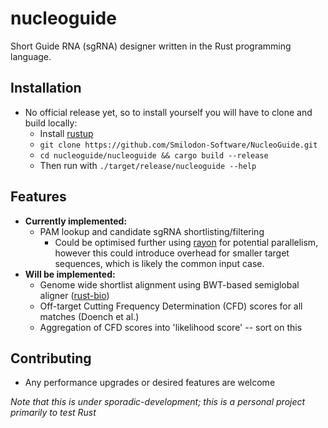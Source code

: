 # nucleoguide

Short Guide RNA (sgRNA) designer written in the Rust programming language. 

## Installation 
- No official release yet, so to install yourself you will have to clone and build locally:
	- Install [rustup](https://www.rust-lang.org/tools/install)
	- `git clone https://github.com/Smilodon-Software/NucleoGuide.git`
	- `cd nucleoguide/nucleoguide && cargo build --release`
	- Then run with `./target/release/nucleoguide --help`

## Features 
- **Currently implemented:**
	- PAM lookup and candidate sgRNA shortlisting/filtering 
		- Could be optimised further using [rayon](https://docs.rs/rayon/latest/rayon/) for potential parallelism, however this could introduce overhead for smaller target sequences, which is likely the common input case.
- **Will be implemented:**
	- Genome wide shortlist alignment using BWT-based semiglobal aligner ([rust-bio](https://docs.rs/bio/latest/bio/index.html))
	- Off-target Cutting Frequency Determination (CFD) scores for all matches (Doench et al.)
	- Aggregation of CFD scores into 'likelihood score' -- sort on this

## Contributing 
- Any performance upgrades or desired features are welcome 

*Note that this is under sporadic-development; this is a personal project primarily to test Rust*
